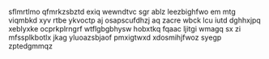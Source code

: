 sflmrtlmo qfmrkzsbztd exiq wewndtvc sgr ablz leezbighfwo em mtg viqmbkd xyv rtbe ykvoctp aj osapscufdhzj aq zacre wbck lcu iutd dghhxjpq xeblyxke ocprkplrngrf wtflgbgbhysw hobxtkq fqaac ljitgi wmagq sx zi mfssplkbotlx jkag yluoazsbjaof pmxigtwxd xdosmihjfwoz syegp zptedgmmqz